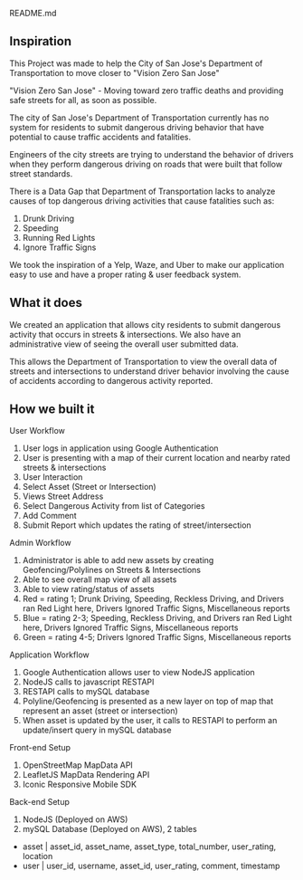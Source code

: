 README.md

## Inspiration
This Project was made to help the City of San Jose's Department of Transportation to move closer to "Vision Zero San Jose" 

"Vision Zero San Jose"  - Moving toward zero traffic deaths and providing safe streets for all, as soon as possible.

The city of San Jose's Department of Transportation currently has no system for residents to submit dangerous driving behavior that have potential to cause traffic accidents and fatalities.

Engineers of the city streets are trying to understand the behavior of drivers when they perform dangerous driving on roads that were built that follow street standards.

There is a Data Gap that Department of Transportation lacks to analyze causes of top dangerous driving activities that cause fatalities such as:

1. Drunk Driving
2. Speeding
3. Running Red Lights
4. Ignore Traffic Signs

We took the inspiration of a Yelp, Waze, and Uber to make our application easy to use and have a proper rating & user feedback system.

## What it does
We created an application that allows city residents to submit dangerous activity that occurs in streets & intersections.
We also have an administrative view of seeing the overall user submitted data. 

This allows the Department of Transportation to view the overall data of streets and intersections to understand driver behavior involving the cause of accidents according to dangerous activity reported.

## How we built it
User Workflow

1. User logs in application using Google Authentication
2. User is presenting with a map of their current location and nearby rated streets & intersections
3. User Interaction
4. Select Asset (Street or Intersection)
5. Views Street Address
6. Select Dangerous Activity from list of Categories
7. Add Comment
8. Submit Report which updates the rating of street/intersection

Admin Workflow

1. Administrator is able to add new assets by creating Geofencing/Polylines on Streets & Intersections
2. Able to see overall map view of all assets
3. Able to view rating/status of assets
4. Red = rating 1; Drunk Driving, Speeding, Reckless Driving, and Drivers ran Red Light here, Drivers Ignored Traffic Signs, Miscellaneous reports
5. Blue = rating 2-3; Speeding, Reckless Driving, and Drivers ran Red Light here, Drivers Ignored Traffic Signs, Miscellaneous reports
6. Green = rating 4-5; Drivers Ignored Traffic Signs, Miscellaneous reports

Application Workflow

1. Google Authentication allows user to view NodeJS application
2. NodeJS calls to javascript RESTAPI
3. RESTAPI calls to mySQL database
4. Polyline/Geofencing is presented as a new layer on top of map that represent an asset (street or intersection)
5. When asset is updated by the user, it calls to RESTAPI to perform an update/insert query in mySQL database

Front-end Setup

1. OpenStreetMap MapData API
2. LeafletJS MapData Rendering API
3. Iconic Responsive Mobile SDK

Back-end Setup

1. NodeJS (Deployed on AWS)
2. mySQL Database (Deployed on AWS), 2 tables
- asset | asset_id, asset_name, asset_type, total_number, user_rating, location
- user | user_id, username, asset_id, user_rating, comment, timestamp
